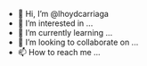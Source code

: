 - 👋 Hi, I’m @lhoydcarriaga
- 👀 I’m interested in ...
- 🌱 I’m currently learning ...
- 💞️ I’m looking to collaborate on ...
- 📫 How to reach me ...

<!---
lhoydcarriaga/lhoydcarriaga is a ✨ special ✨ repository because its `README.md` (this file) appears on your GitHub profile.
You can click the Preview link to take a look at your changes.
--->
